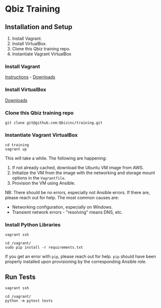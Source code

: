 # Qbiz Training

## Installation and Setup

1. Install Vagrant.
2. Install VirtualBox.
3. Clone this Qbiz training repo.
4. Instantiate Vagrant VirtualBox

### Install Vagrant

[Instructions](https://www.vagrantup.com/docs/installation/) - [Downloads](https://www.vagrantup.com/downloads.html)

### Install VirtualBox

[Downloads](https://www.virtualbox.org/wiki/Downloads)

### Clone this Qbiz training repo

```
git clone git@github.com:Qbizinc/training.git
```

### Instantiate Vagrant VirtualBox

```
cd training
vagrant up
```

This will take a while. The following are happening:

1. If not already cached, download the Ubuntu VM image from AWS.
2. Initialize the VM from the image with the networking and storage mount options in the `Vagrantfile`.
3. Provision the VM using Ansible.

NB: There should be no errors, especially not Ansible errors. If there are, please reach out for help. The most common causes are:

* Networking configuration, especially on Windows.
* Transient network errors - "resolving" means DNS, etc.

### Install Python Libraries

```
vagrant ssh
```

```
cd /vagrant/
sudo pip install -r requirements.txt
```

If you get an error with `pip`, please reach out for help. `pip` should have been properly installed upon provisioning by the corresponding Ansible role.

## Run Tests

```
vagrant ssh
```

```
cd /vagrant/
python -m pytest tests
```
